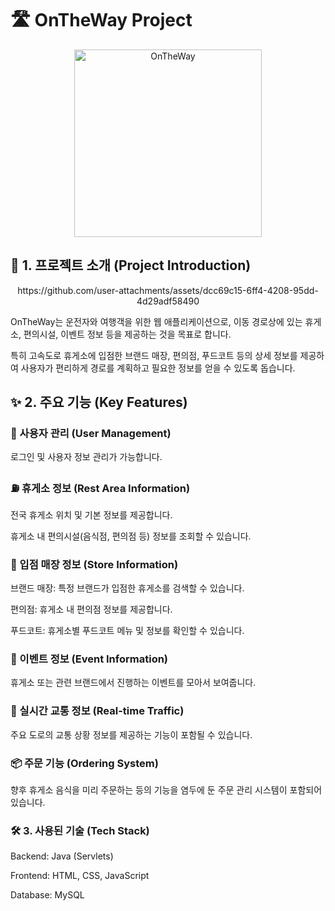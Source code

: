 # 🛣️ OnTheWay Project
<div align="center">
  <img src="https://github.com/user-attachments/assets/a757b238-57b5-4fbd-bd31-ae7a85b11194" alt="OnTheWay" width="300" height="300">
</div>

## 📝 1. 프로젝트 소개 (Project Introduction)
<div align="center">
  https://github.com/user-attachments/assets/dcc69c15-6ff4-4208-95dd-4d29adf58490
</div>


OnTheWay는 운전자와 여행객을 위한 웹 애플리케이션으로, 이동 경로상에 있는 휴게소, 편의시설, 이벤트 정보 등을 제공하는 것을 목표로 합니다.

특히 고속도로 휴게소에 입점한 브랜드 매장, 편의점, 푸드코트 등의 상세 정보를 제공하여 사용자가 편리하게 경로를 계획하고 필요한 정보를 얻을 수 있도록 돕습니다.

## ✨ 2. 주요 기능 (Key Features)


### 👤 사용자 관리 (User Management)

로그인 및 사용자 정보 관리가 가능합니다.


### ⛽ 휴게소 정보 (Rest Area Information)

전국 휴게소 위치 및 기본 정보를 제공합니다.

휴게소 내 편의시설(음식점, 편의점 등) 정보를 조회할 수 있습니다.


### 🏪 입점 매장 정보 (Store Information)

브랜드 매장: 특정 브랜드가 입점한 휴게소를 검색할 수 있습니다.

편의점: 휴게소 내 편의점 정보를 제공합니다.

푸드코트: 휴게소별 푸드코트 메뉴 및 정보를 확인할 수 있습니다.


### 🎉 이벤트 정보 (Event Information)

휴게소 또는 관련 브랜드에서 진행하는 이벤트를 모아서 보여줍니다.


### 🚗 실시간 교통 정보 (Real-time Traffic)

주요 도로의 교통 상황 정보를 제공하는 기능이 포함될 수 있습니다.


### 📦 주문 기능 (Ordering System)

향후 휴게소 음식을 미리 주문하는 등의 기능을 염두에 둔 주문 관리 시스템이 포함되어 있습니다.


### 🛠️ 3. 사용된 기술 (Tech Stack)

Backend: Java (Servlets)

Frontend: HTML, CSS, JavaScript

Database: MySQL
